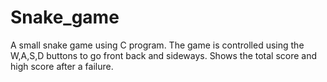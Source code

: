 # Snake_game
A small snake game using C program. The game is controlled using the W,A,S,D buttons to go front back and sideways. Shows the total score and high score after a failure.
